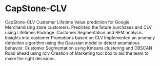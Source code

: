 # CapStone-CLV
CapStone-CLV
Customer Lifetime Value prediction for Google Merchandising store customers.
Predicted the future purchases and CLV using Lifetimes Package.
Customer Segmentation and RFM analysis.
Insights into customer Promotions based on CLV
Implemented an anomaly detection algorithm using the Gaussian model to detect anomalous behavior.
Customer Segmentation using Kmeans clustering and DBSCAN
Road ahead using rclv
Creation of Marketing tool box to aid the team to make the right decisions.
